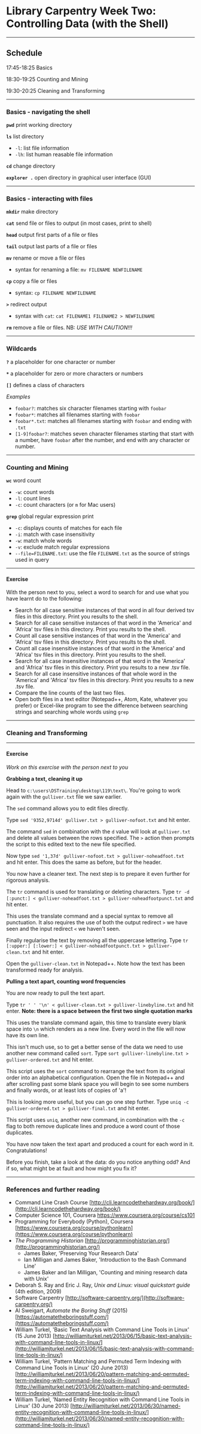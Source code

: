 # Library Carpentry Week Two: Controlling Data (with the Shell)

______
## Schedule

17:45-18:25	Basics

18:30-19:25	Counting and Mining

19:30-20:25	Cleaning and Transforming

_____
### Basics - navigating the shell

**`pwd`** print working directory

**`ls`** list directory

- `-l`:	list file information
- `-lh`:	list human reasable file information

**`cd`** change directory

**`explorer .`** open directory in graphical user interface (GUI)

______
### Basics - interacting with files

**`mkdir`** make directory

**`cat`** send file or files to output (in most cases, print to shell)

**`head`** output first parts of a file or files

**`tail`** output last parts of a file or files

**`mv`** rename or move a file or files

- syntax for renaming a file: `mv FILENAME NEWFILENAME`

**`cp`** copy a file or files

- syntax: `cp FILENAME NEWFILENAME`

**`>`** redirect output

- syntax with `cat`: `cat FILENAME1 FILENAME2 > NEWFILENAME`

**`rm`** remove a file or files. NB: *USE WITH CAUTION!!!*

______
### Wildcards

**`?`** a placeholder for one character or number

**`*`** a placeholder for zero or more characters or numbers

**`[]`** defines a class of characters

*Examples*

- `foobar?`: matches six character filenames starting with `foobar`
- `foobar*`: matches all filenames starting with `foobar`
- `foobar*.txt`: matches all filenames starting with `foobar` and ending with `.txt`
- `[1-9]foobar?`: matches seven character filenames starting that start with a number, have `foobar` after the number, and end with any character or number.

_____
### Counting and Mining

**`wc`** word count

- `-w`: count words
- `-l`: count lines
- `-c`: count characters (or `m` for Mac users)

**`grep`** global regular expression print

- `-c`: displays counts of matches for each file
- `-i`: match with case insensitivity
- `-w`: match whole words
- `-v`: exclude match regular expressions
- `--file=FILENAME.txt`: use the file `FILENAME.txt` as the source of strings used in query

_____
#### Exercise

With the person next to you, select a word to search for and use what you have learnt do to the following:

- Search for all case sensitive instances of that word in all four derived tsv files in this directory. Print you results to the shell.
- Search for all case sensitive instances of that word in the 'America' and 'Africa' tsv files in this directory. Print you results to the shell.
- Count all case sensitive instances of that word in the 'America' and 'Africa' tsv files in this directory. Print you results to the shell.
- Count all case insensitive instances of that word in the 'America' and 'Africa' tsv files in this directory. Print you results to the shell.
- Search for all case insensitive instances of that word in the 'America' and 'Africa' tsv files in this directory. Print you results to a new .tsv file. 
- Search for all case insensitive instances of that whole word in the 'America' and 'Africa' tsv files in this directory. Print you results to a new .tsv file.
- Compare the line counts of the last two files.
- Open both files in a text editor (Notepad++, Atom, Kate, whatever you prefer) or Excel-like program to see the difference between searching strings and searching whole words using `grep`

______
### Cleaning and Transforming

______
#### Exercise

*Work on this exercise with the person next to you*

**Grabbing a text, cleaning it up**

Head to `c:\users\DSTraining\desktop\119\text\`. You're going to work again with the `gulliver.txt` file we saw earlier.

The `sed` command allows you to edit files directly.

Type `sed '9352,9714d' gulliver.txt > gulliver-nofoot.txt` and hit enter.

The command `sed` in combination with the `d` value will look at `gulliver.txt` and delete all values between the rows specified. The `>` action then prompts the script to this edited text to the new file specified.

Now type `sed '1,37d' gulliver-nofoot.txt > gulliver-noheadfoot.txt` and hit enter. This does the same as before, but for the header.

You now have a cleaner text. The next step is to prepare it even further for rigorous analysis.

The `tr` command is used for translating or deleting characters. Type `tr -d [:punct:] < gulliver-noheadfoot.txt > gulliver-noheadfootpunct.txt` and hit enter.

This uses the translate command and a special syntax to remove all punctuation. It also requires the use of both the output redirect `>` we have seen and the input redirect `<` we haven't seen. 

Finally regularise the text by removing all the uppercase lettering. Type `tr [:upper:] [:lower:] < gulliver-noheadfootpunct.txt > gulliver-clean.txt` and hit enter.

Open the `gulliver-clean.txt` in Notepad++. Note how the text has been transformed ready for analysis.

**Pulling a text apart, counting word frequencies**

You are now ready to pull the text apart.

Type `tr ' ' '\n' < gulliver-clean.txt > gulliver-linebyline.txt` and hit enter. **Note: there is a space between the first two single quotation marks**

This uses the translate command again, this time to translate every blank space into `\n` which renders as a new line. Every word in the file will now have its own line.

This isn't much use, so to get a better sense of the data we need to use another new command called `sort`. Type `sort gulliver-linebyline.txt > gulliver-ordered.txt` and hit enter.

This script uses the `sort` command to rearrange the text from its original order into an alphabetical configuration. Open the file in Notepad++ and after scrolling past some blank space you will begin to see some numbers and finally words, or at least lots of copies of 'a'!

This is looking more useful, but you can go one step further. Type `uniq -c gulliver-ordered.txt > gulliver-final.txt` and hit enter.

This script uses `uniq`, another new command, in combination with the `-c` flag to both remove duplicate lines and produce a word count of those duplicates.

You have now taken the text apart and produced a count for each word in it. Congratulations!

Before you finish, take a look at the data: do you notice anything odd? And if so, what might be at fault and how might you fix it?

_____
### References and further reading

- Command Line Crash Course [http://cli.learncodethehardway.org/book/](http://cli.learncodethehardway.org/book/)
- Computer Science 101, Coursera https://www.coursera.org/course/cs101
- Programming for Everybody (Python), Coursera [https://www.coursera.org/course/pythonlearn](https://www.coursera.org/course/pythonlearn)
- *The Programming Historian* [http://programminghistorian.org/](http://programminghistorian.org/)
	- James Baker, 'Preserving Your Research Data'
	- Ian Milligan and James Baker, 'Introduction to the Bash Command Line'
	- James Baker and Ian Milligan, 'Counting and mining research data with Unix'
- Deborah S. Ray and Eric J. Ray, *Unix and Linux: visual quickstart guide* (4th edition, 2009)
- Software Carpentry [http://software-carpentry.org/](http://software-carpentry.org/)
- Al Sweigart, *Automate the Boring Stuff* (2015) [https://automatetheboringstuff.com/](https://automatetheboringstuff.com/)
- William Turkel, 'Basic Text Analysis with Command Line Tools in Linux' (15 June 2013) [http://williamjturkel.net/2013/06/15/basic-text-analysis-with-command-line-tools-in-linux/](http://williamjturkel.net/2013/06/15/basic-text-analysis-with-command-line-tools-in-linux/)
- William Turkel, 'Pattern Matching and Permuted Term Indexing with Command Line Tools in Linux' (20 June 2013) [http://williamjturkel.net/2013/06/20/pattern-matching-and-permuted-term-indexing-with-command-line-tools-in-linux/](http://williamjturkel.net/2013/06/20/pattern-matching-and-permuted-term-indexing-with-command-line-tools-in-linux/)
- William Turkel, 'Named Entity Recognition with Command Line Tools in Linux' (30 June 2013) [http://williamjturkel.net/2013/06/30/named-entity-recognition-with-command-line-tools-in-linux/](http://williamjturkel.net/2013/06/30/named-entity-recognition-with-command-line-tools-in-linux/)
